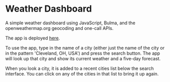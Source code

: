 # Weather Dashboard
A simple weather dashboard using JavaScript, Bulma, and the openweathermap.org geocoding and one-call APIs.

The app is deployed [here](https://baker-ling.github.io/weather_dashboard/index.html).

To use the app, type in the name of a city (either just the name of the city or in the pattern 'Cleveland, OH, USA') and press the search button. The app will look up that city and show its current weather and a five-day forecast.

When you look a city, it is added to a recent cities list below the search interface. You can click on any of the cities in that list to bring it up again.
